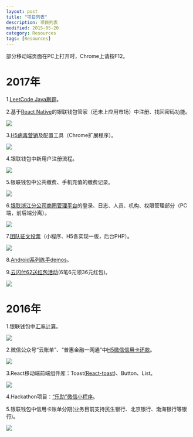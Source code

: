 ```yaml
---
layout: post
title: "项目列表"
description: 项目列表
modified: 2015-05-20
category: Resources
tags: [Resources]
---
```


部分移动端页面在PC上打开时，Chrome上请按F12。

# 2017年

1.[LeetCode Java刷题](https://github.com/zhhgit/LeetCode-practice)。

2.基于[React Native](http://facebook.github.io/react-native/)的银联钱包管家（还未上应用市场）中注册、找回密码功能。

<img src="../images/projects/2017_wallet_wallet_manager.png" class="post-img"/>

3.[H5病毒营销](https://wallet.95516.com/s/wl/web/activity/vMarketing2/html/snsIndex.html)及配置工具（Chrome扩展程序）。

<img src="../images/projects/2017_wallet_vmarketing.png" class="post-img"/>

4.银联钱包中新用户注册流程。

<img src="../images/projects/2017_wallet_register.png" class="post-img"/>

5.银联钱包中公共缴费、手机充值的缴费记录。

<img src="../images/projects/2017_wallet_pay_history.png" class="post-img"/>

6.[银联浙江分公司商圈管理平台](https://zj.95516.com/bdp/web/login/html/login.html)的登录、日志、人员、机构、权限管理部分（PC端，前后端分离）。

<img src="../images/projects/2017_wallet_zj_shangquan.png" class="post-img"/>

7.[团队征文投票](https://github.com/zhhgit/Vote)（小程序、H5各实现一版，后台PHP）。

<img src="../images/projects/2017_wallet_vote.png" class="post-img"/>

8.[Android系列练手demos](http://zhanghao90.cn/Blog/android/android-demos)。

9.[云闪付62送红包活动](https://wallet.95516.com/s/wl/web/activity/bonus/html/bonus.html)(6笔6元领36元红包)。

<img src="../images/projects/2017_wallet_62_bonus.png" class="post-img"/>

# 2016年

1.银联钱包中[汇率计算](https://wallet.95516.com/s/wl/web/402/page/life/exchange.html)。

<img src="../images/projects/2016_wallet_rate.png" class="post-img"/>

2.微信公众号“云账单”、“普惠金融一网通”中[H5微信信用卡还款](https://wallet.95516.com/s/wl/web/3rdH5/creditPay/html/creditPay.html)。

<img src="../images/projects/2016_wallet_credit_pay.png" class="post-img"/>

3.React移动端前端组件库：Toast([React-toast](https://github.com/zhhgit/React-toast))、Button、List。

<img src="../images/projects/2016_wallet_react_toast.png" class="post-img"/>

4.Hackathon项目：[“乐助”微信小程序](https://github.com/zhhgit/Lezhu)。

5.银联钱包中信用卡账单分期(业务目前支持民生银行、北京银行、渤海银行等银行)。

<img src="../images/projects/2016_wallet_installment.png" class="post-img"/>

